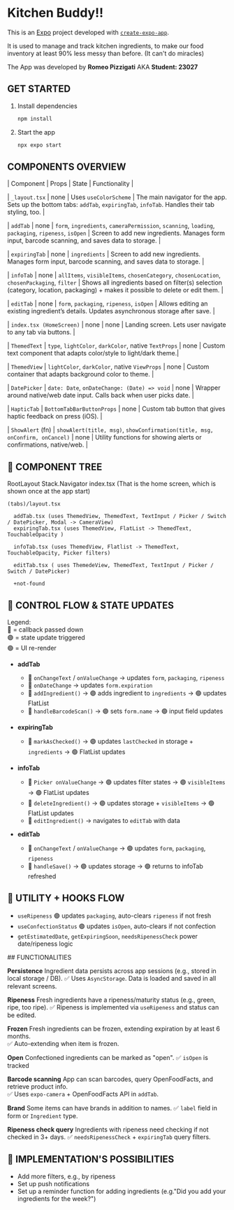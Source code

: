 # Kitchen Buddy!!  

This is an [Expo](https://expo.dev) project developed with [`create-expo-app`](https://www.npmjs.com/package/create-expo-app).

It is used to manage and track kitchen ingredients, to make our food inventory at least 90% less messy than before. (It can't do miracles)

The App was developed by **Romeo Pizzigati** AKA **Student: 23027** 

## GET STARTED  

1. Install dependencies

   ```bash
   npm install
   ```

2. Start the app

    ```bash
   npx expo start
   ```

## COMPONENTS OVERVIEW  

| Component | Props | State | Functionality |

| `_layout.tsx` | none | Uses `useColorScheme` | The main navigator for the app. Sets up the bottom tabs: `addTab`, `expiringTab`, `infoTab`. Handles their tab styling, too. |

| `addTab` | none | `form`, `ingredients`, `cameraPermission`, `scanning`, `loading`, `packaging`, `ripeness`, `isOpen` | Screen to add new ingredients. Manages form input, barcode scanning, and saves data to storage. |

| `expiringTab` | none | `ingredients` | 	Screen to add new ingredients. Manages form input, barcode scanning, and saves data to storage. |

| `infoTab` | none | `allItems`, `visibleItems`, `chosenCategory`, `chosenLocation`, `chosenPackaging`, `filter` | Shows all ingredients based on filter(s) selection (category, location, packaging) + makes it possible to delete or edit them. |

| `editTab` | none | `form`, `packaging`, `ripeness`, `isOpen` | Allows editing an existing ingredient’s details. Updates asynchronous storage after save. |

| `index.tsx (HomeScreen)` | none | none | Landing screen. Lets user navigate to any tab via buttons. |

| `ThemedText` | `type`, `lightColor`, `darkColor`, native `TextProps` | none | Custom text component that adapts color/style to light/dark theme.|

| `ThemedView` | `lightColor`, `darkColor`, native `ViewProps` | none | Custom container that adapts background color to theme. |

| `DatePicker` | `date: Date`, `onDateChange: (Date) => void` | none | 	Wrapper around native/web date input. Calls back when user picks date. |

| `HapticTab` | `BottomTabBarButtonProps` | none | Custom tab button that gives haptic feedback on press (iOS). |

| `ShowAlert` (fn) | `showAlert(title, msg)`, `showConfirmation(title, msg, onConfirm, onCancel)` | none | Utility functions for showing alerts or confirmations, native/web. |


## 🌳 COMPONENT TREE  
RootLayout
 Stack.Navigator
  index.tsx (That is the home screen, which is shown once at the app start)

    (tabs)/layout.tsx 
      
      addTab.tsx (uses ThemedView, ThemedText, TextInput / Picker / Switch / DatePicker, Modal -> CameraView)
      expiringTab.tsx (uses ThemedView, FlatList -> ThemedText, TouchableOpacity )
      
      infoTab.tsx (uses ThemedView, Flatlist -> ThemedText, TouchableOpacity, Picker filters)

      editTab.tsx ( uses ThemedeView, ThemedText, TextInput / Picker / Switch / DatePicker)

      +not-found

## 🔄 CONTROL FLOW & STATE UPDATES  

Legend:  
🔵 = callback passed down  
🟣 = state update triggered  
🟢 = UI re-render  

- **addTab**
  - 🔵 `onChangeText` / `onValueChange` → updates `form`, `packaging`, `ripeness`
  - 🔵 `onDateChange` → updates `form.expiration`
  - 🔵 `addIngredient()` → 🟣 adds ingredient to `ingredients` → 🟢 updates FlatList
  - 🔵 `handleBarcodeScan()` → 🟣 sets `form.name` → 🟢 input field updates  

- **expiringTab**
  - 🔵 `markAsChecked()` → 🟣 updates `lastChecked` in storage + `ingredients` → 🟢 FlatList updates  

- **infoTab**
  - 🔵 `Picker onValueChange` → 🟣 updates filter states → 🟣 `visibleItems` → 🟢 FlatList updates  
  - 🔵 `deleteIngredient()` → 🟣 updates storage + `visibleItems` → 🟢 FlatList updates  
  - 🔵 `editIngredient()` → navigates to `editTab` with data  

- **editTab**
  - 🔵 `onChangeText` / `onValueChange` → 🟣 updates `form`, `packaging`, `ripeness`
  - 🔵 `handleSave()` → 🟣 updates storage → 🟢 returns to infoTab refreshed  


## 📌 UTILITY + HOOKS FLOW  

- `useRipeness` 🟣 updates `packaging`, auto-clears `ripeness` if not fresh  
- `useConfectionStatus` 🟣 updates `isOpen`, auto-clears if not confection  
- `getEstimatedDate`, `getExpiringSoon`, `needsRipenessCheck` power date/ripeness logic  


## FUNCTIONALITIES

**Persistence**
Ingredient data persists across app sessions (e.g., stored in local storage / DB).
✅ Uses `AsyncStorage`. Data is loaded and saved in all relevant screens.

**Ripeness**
Fresh ingredients have a ripeness/maturity status (e.g., green, ripe, too ripe).
✅ Ripeness is implemented via `useRipeness` and status can be edited.

**Frozen** 
Fresh ingredients can be frozen, extending expiration by at least 6 months.                                                               
✅ Auto-extending  when item is frozen.

**Open**
Confectioned ingredients can be marked as "open". 
✅ `isOpen` is tracked

**Barcode scanning**
App can scan barcodes, query OpenFoodFacts, and retrieve product info.                                                                     
✅ Uses `expo-camera` + OpenFoodFacts API in `addTab`.

**Brand**
Some items can have brands in addition to names. 
✅ `label` field in form or `Ingredient` type.

**Ripeness check query**
Ingredients with ripeness need checking if not checked in 3+ days. 
✅ `needsRipenessCheck` + `expiringTab` query filters.

## 🌱 IMPLEMENTATION'S POSSIBILITIES  

- Add more filters, e.g., by ripeness  
- Set up push notifications  
- Set up a reminder function for adding ingredients (e.g."Did you add your ingredients for the week?")

